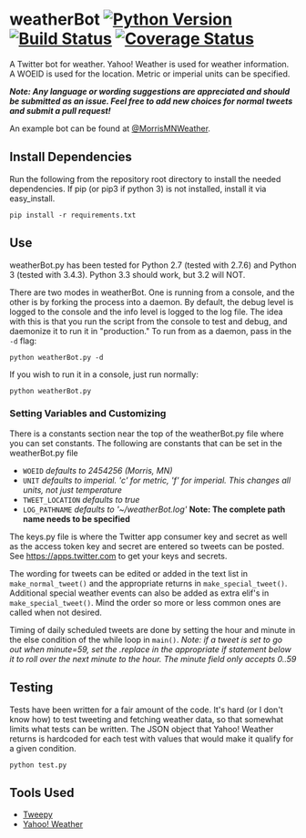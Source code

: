 # weatherBot [![Python Version](https://img.shields.io/badge/python-2.7%2C%203.3%2C%203.4-blue.svg)](https://www.python.org) [![Build Status](https://travis-ci.org/bman4789/weatherBot.svg?branch=master)](https://travis-ci.org/bman4789/weatherBot) [![Coverage Status](https://coveralls.io/repos/bman4789/weatherBot/badge.svg?branch=master)](https://coveralls.io/r/bman4789/weatherBot?branch=master)
A Twitter bot for weather. Yahoo! Weather is used for weather information. A WOEID is used for the location. Metric or imperial units can be specified.

_**Note: Any language or wording suggestions are appreciated and should be submitted as an issue. Feel free to add new choices for normal tweets and submit a pull request!**_

An example bot can be found at [@MorrisMNWeather](https://twitter.com/MorrisMNWeather).

## Install Dependencies
Run the following from the repository root directory to install the needed dependencies. If pip (or pip3 if python 3) is not installed, install it via easy_install.
```shell
pip install -r requirements.txt
```

## Use
weatherBot.py has been tested for Python 2.7 (tested with 2.7.6) and Python 3 (tested with 3.4.3). Python 3.3 should work, but 3.2 will NOT.

There are two modes in weatherBot. One is running from a console, and the other is by forking the process into a daemon. By default, the debug level is logged to the console and the info level is logged to the log file. The idea with this is that you run the script from the console to test and debug, and daemonize it to run it in "production." To run from as a daemon, pass in the `-d` flag:
```shell
python weatherBot.py -d
```
If you wish to run it in a console, just run normally:
```shell
python weatherBot.py
```

### Setting Variables and Customizing
There is a constants section near the top of the weatherBot.py file where you can set constants. The following are constants that can be set in the weatherBot.py file
* `WOEID` *defaults to 2454256 (Morris, MN)*
* `UNIT` *defaults to imperial. 'c' for metric, 'f' for imperial. This changes all units, not just temperature*
* `TWEET_LOCATION` *defaults to true*
* `LOG_PATHNAME` *defaults to '~/weatherBot.log'* **Note: The complete path name needs to be specified**

The keys.py file is where the Twitter app consumer key and secret as well as the access token key and secret are entered so tweets can be posted. See https://apps.twitter.com to get your keys and secrets.

The wording for tweets can be edited or added in the text list in `make_normal_tweet()` and the appropriate returns in `make_special_tweet()`. Additional special weather events can also be added as extra elif's in `make_special_tweet()`. Mind the order so more or less common ones are called when not desired.

Timing of daily scheduled tweets are done by setting the hour and minute in the else condition of the while loop in `main()`. *Note: if a tweet is set to go out when minute=59, set the .replace in the appropriate if statement below it to roll over the next minute to the hour. The minute field only accepts 0..59*

## Testing
Tests have been written for a fair amount of the code. It's hard (or I don't know how) to test tweeting and fetching weather data, so that somewhat limits what tests can be written. The JSON object that Yahoo! Weather returns is hardcoded for each test with values that would make it qualify for a given condition.
```shell
python test.py
```
## Tools Used
* [Tweepy](https://github.com/tweepy/tweepy)
* [Yahoo! Weather](https://developer.yahoo.com/weather/)
